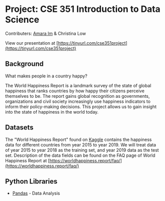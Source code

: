 # Project: CSE 351 Introduction to Data Science

Contributers: [Amara Im](https://github.com/amaraim22) & Christina Low

View our presentation at [https://tinyurl.com/cse351project](https://tinyurl.com/cse351project)

## Background

What makes people in a country happy?

The World Happiness Report is a landmark survey of the state of global happiness that ranks countries by how happy their citizens perceive themselves to be. The report gains global recognition as governments, organizations and civil society increasingly use happiness indicators to inform their policy-making decisions. This project allows us to gain insight into the state of happiness in the world today.

## Datasets

The "World Happiness Report" found on [Kaggle](https://www.kaggle.com/datasets/unsdsn/world-happiness) contains the happiness data for different countries from year 2015 to year 2019. We will treat data of year 2015 to year 2018 as the training set, and year 2019 data as the test set. Description of the data fields can be found on the FAQ page of World Happiness Report at [https://worldhappiness.report/faq/](https://worldhappiness.report/faq/)

## Python Libraries

* [Pandas](https://pandas.pydata.org/) - Data Analysis
